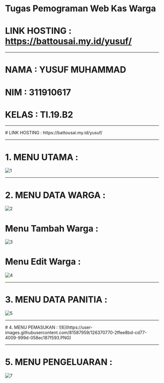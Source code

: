 # Tugas Pemograman Web Kas Warga

# LINK HOSTING : https://battousai.my.id/yusuf/

<hr>

# NAMA  : YUSUF MUHAMMAD    
# NIM   : 311910617
# KELAS : TI.19.B2

<hr>
# LINK HOSTING : https://battousai.my.id/yusuf/

<hr>

# 1. MENU UTAMA :
![1](https://user-images.githubusercontent.com/81587959/126370448-95892b78-8ed8-4a94-8f0b-ee61b74586c6.PNG)

<hr>

# 2. MENU DATA WARGA :
![2](https://user-images.githubusercontent.com/81587959/126370553-f9b3bec6-5f0c-46ad-b6fa-0a33cb7229a0.PNG)

# Menu Tambah Warga :
![3](https://user-images.githubusercontent.com/81587959/126370593-c3c642b8-6559-4b4d-a4ba-bc55e454bb72.PNG)

# Menu Edit Warga :
![4](https://user-images.githubusercontent.com/81587959/126370622-dab9d70f-e782-4162-bae6-f9fd70ad40de.PNG)

<hr>

# 3. MENU DATA PANITIA :
![5](https://user-images.githubusercontent.com/81587959/126370685-ec092ba2-6f83-4d2b-8e2c-5e3b17147792.PNG)

<hr>
# 4. MENU PEMASUKAN :
![6](https://user-images.githubusercontent.com/81587959/126370770-2ffee8bd-cd77-4009-999d-058ec187f593.PNG)

<hr>

# 5. MENU PENGELUARAN :
![7](https://user-images.githubusercontent.com/81587959/126370808-f47cf3ed-3754-48bf-bf24-8e1de385e6fe.PNG)








